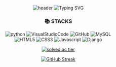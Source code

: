 
<!--
**sodamjeong/sodamjeong** is a ✨ _special_ ✨ repository because its `README.md` (this file) appears on your GitHub profile.

Here are some ideas to get you started:

- 🔭 I’m currently working on ...
- 🌱 I’m currently learning ...
- 👯 I’m looking to collaborate on ...
- 🤔 I’m looking for help with ...
- 💬 Ask me about ...
- 📫 How to reach me: ...
- 😄 Pronouns: ...
- ⚡ Fun fact: ..
-->
<div align=center> 
  
![header](https://capsule-render.vercel.app/api?type=soft&customColorList=0,2,2,5,30&height=70&section=header&text=✨Dami's%20Coding%20World✨&fontSize=35&animation=twinkling&fontColor=4C4C4C)
![Typing SVG](https://readme-typing-svg.demolab.com?font=Rubik+Bubbles&pause=1000&color=9199F7E4&center=true&width=435&lines=Hello.+I+am+DAMI+%3AD)<br/>


  
<div align=center><h3>📚 STACKS</h3></div>                                                    

<div align=center>
  
![python](https://img.shields.io/badge/Python-3776AB?style=flat-square&logo=Python&logoColor=black)
![VisualStudioCode](https://img.shields.io/badge/VisualStudioCode-007ACC?style=flat-square&logo=VisualStudioCode&logoColor=White)
![GitHub](https://img.shields.io/badge/GitHub-181717?style=flat-square&logo=GitHub&logoColor=White)
![MySQL](https://img.shields.io/badge/MySQL-4479A1.svg?&style=flat-square&logo=MySQL&logoColor=white)<br>
![HTML5](https://img.shields.io/badge/HTML5-E34F26.svg?&style=flat-square&logo=HTML5&logoColor=white)
![CSS3](https://img.shields.io/badge/CSS3-1572B6.svg?&style=flat-square&logo=CSS3&logoColor=white)
![Javascript](https://img.shields.io/badge/Javascript-F7DF1E.svg?&style=flat-square&logo=Javascript&logoColor=black)
![Django](https://img.shields.io/badge/Django-092E20.svg?&style=flat-square&logo=Django&logoColor=white)
  

  
 [![solved.ac tier](http://mazassumnida.wtf/api/mini/generate_badge?boj=sodami828)](https://solved.ac/sodami828) <br/>
  

 [![GitHub Streak](https://streak-stats.demolab.com?user=sodamjeong&theme=nightowl&hide_border=true)](https://git.io/streak-stats)
  
